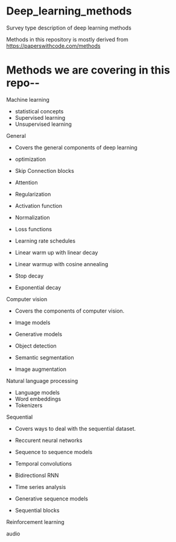 # Deep_learning_methods

Survey type description of deep learning methods

Methods in this repository is mostly derived from https://paperswithcode.com/methods

# Methods we are covering in this repo--

Machine learning

- statistical concepts
- Supervised learning
- Unsupervised learning

General

- Covers the general components of deep learning

- optimization
- Skip Connection blocks
- Attention
- Regularization
- Activation function
- Normalization
- Loss functions
- Learning rate schedules
- Linear warm up with linear decay
- Linear warmup with cosine annealing
- Stop decay
- Exponential decay

Computer vision

- Covers the components of computer vision.

- Image models
- Generative models
- Object detection
- Semantic segmentation
- Image augmentation

Natural language processing

- Language models
- Word embeddings
- Tokenizers

Sequential

- Covers ways to deal with the sequential dataset.

- Reccurent neural networks
- Sequence to sequence models
- Temporal convolutions
- Bidirectionsl RNN
- Time series analysis
- Generative sequence models
- Sequential blocks

Reinforcement learning

audio
